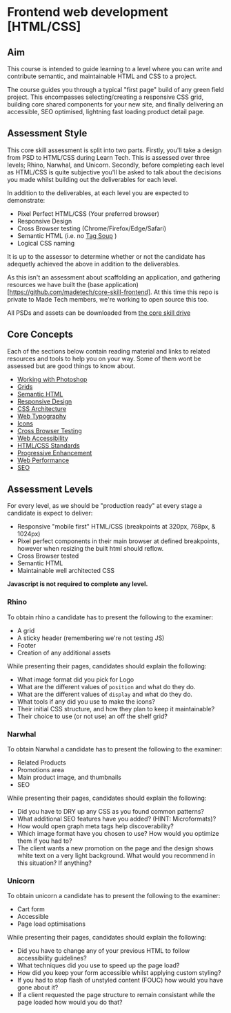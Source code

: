 # Frontend web development [HTML/CSS]

## Aim
This course is intended to guide learning to a level where you can write and contribute semantic, and maintainable HTML and CSS to a project.

The course guides you through a typical "first page" build of any green field project. This encompasses selecting/creating a responsive CSS grid, building core shared components for your new site, and finally delivering an accessible, SEO optimised, lightning fast loading product detail page.

## Assessment Style
This core skill assessment is split into two parts. Firstly, you'll take a design from PSD to HTML/CSS during Learn Tech. This is assessed over three levels; Rhino, Narwhal, and Unicorn. Secondly, before completing each level as HTML/CSS is quite subjective you'll be asked to talk about the decisions you made whilst building out the deliverables for each level.

In addition to the deliverables, at each level you are expected to demonstrate:

- Pixel Perfect HTML/CSS (Your preferred browser)
- Responsive Design
- Cross Browser testing (Chrome/Firefox/Edge/Safari)
- Semantic HTML (i.e. no [Tag Soup](https://en.wikipedia.org/wiki/Tag_soup) )
- Logical CSS naming

It is up to the assessor to determine whether or not the candidate has adequetly achieved the above in addition to the deliverables. 

As this isn't an assessment about scaffolding an application, and gathering resources we have built the (base application)[https://github.com/madetech/core-skill-frontend]. At this time this repo is private to Made Tech members, we're working to open source this too.

All PSDs and assets can be downloaded from [the core skill drive](https://drive.google.com/open?id=1Qz7CXgspS7XYVpSXJEUcrrWwHklqNtb7)

## Core Concepts
Each of the sections below contain reading material and links to related resources and tools to help you on your way. Some of them wont be assessed but are good things to know about.

- [Working with Photoshop](./resources/working-with-photoshop.md)
- [Grids](./resources/grids.md)
- [Semantic HTML](./resources/semantic-html.md)
- [Responsive Design](./resources/responsive-design.md)
- [CSS Architecture](./resources/css-architecture.md)
- [Web Typography](./resources/web-typography.md)
- [Icons](./resources/icons.md)
- [Cross Browser Testing](./resources/cross-browser-testing.md)
- [Web Accessibility](./resources/web-accessibility.md)
- [HTML/CSS Standards](./resources/html-css-standards.md)
- [Progressive Enhancement](./resources/progressive-enhancement.md)
- [Web Performance](./resources/web-performance.md)
- [SEO](./resources/seo.md)

## Assessment Levels

For every level, as we should be "production ready" at every stage a candidate is expect to deliver:

- Responsive "mobile first" HTML/CSS (breakpoints at 320px, 768px, & 1024px)
- Pixel perfect components in their main browser at defined breakpoints, however when resizing the built html should reflow.
- Cross Browser tested
- Semantic HTML
- Maintainable well architected CSS

**Javascript is not required to complete any level.**

### Rhino

To obtain rhino a candidate has to present the following to the examiner:

- A grid
- A sticky header (remembering we're not testing JS)
- Footer
- Creation of any additional assets

While presenting their pages, candidates should explain the following:

- What image format did you pick for Logo
- What are the different values of `position` and what do they do.
- What are the different values of `display` and what do they do.
- What tools if any did you use to make the icons?
- Their initial CSS structure, and how they plan to keep it maintainable?
- Their choice to use (or not use) an off the shelf grid?

### Narwhal

To obtain Narwhal a candidate has to present the following to the examiner:

- Related Products
- Promotions area
- Main product image, and thumbnails
- SEO

While presenting their pages, candidates should explain the following:

- Did you have to DRY up any CSS as you found common patterns?
- What additional SEO features have you added? (HINT: Microformats)?
- How would open graph meta tags help discoverability?
- Which image format have you chosen to use? How would you optimize them if you had to?
- The client wants a new promotion on the page and the design shows white text on a very light background. What would you recommend in this situation? If anything?

### Unicorn

To obtain unicorn a candidate has to present the following to the examiner:

- Cart form
- Accessible
- Page load optimisations

While presenting their pages, candidates should explain the following:

- Did you have to change any of your previous HTML to follow accessibility guidelines?
- What techniques did you use to speed up the page load?
- How did you keep your form accessible whilst applying custom styling?
- If you had to stop flash of unstyled content (FOUC) how would you have gone about it?
- If a client requested the page structure to remain consistant while the page loaded how would you do that?





